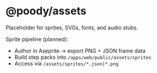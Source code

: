 # @poody/assets

Placeholder for sprites, SVGs, fonts, and audio stubs.

Sprite pipeline (planned):
- Author in Aseprite → export PNG + JSON frame data
- Build step packs into `/apps/web/public/assets/sprites`
- Access via `/assets/sprites/*.json|*.png`

